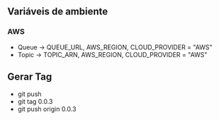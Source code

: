 ## Variáveis de ambiente 
### AWS
* Queue -> QUEUE_URL, AWS_REGION, CLOUD_PROVIDER = "AWS"
* Topic -> TOPIC_ARN, AWS_REGION, CLOUD_PROVIDER = "AWS"

## Gerar Tag
* git push
* git tag 0.0.3
* git push origin 0.0.3